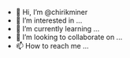 - 👋 Hi, I’m @chirikminer
- 👀 I’m interested in ...
- 🌱 I’m currently learning ...
- 💞️ I’m looking to collaborate on ...
- 📫 How to reach me ...

<!---
chirikminer/chirikminer is a ✨ special ✨ repository because its `README.md` (this file) appears on your GitHub profile.
You can click the Preview link to take a look at your changes.
--->
